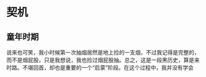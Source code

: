 # 契机
## 童年时期
说来也可笑，我小时候第一次抽烟居然是地上捡的一支烟，不过我记得是完整的，而不是烟屁股，只是我想说，我也捡过烟屁股抽。总之，这是一段黑历史，算是来时路。不堪回首，却也是重要的一个“启蒙”阶段。在这个过程中，我并没有学会
<!--stackedit_data:
eyJoaXN0b3J5IjpbODQ5Njc5OTUwXX0=
-->